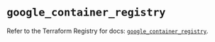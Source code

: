 # `google_container_registry`

Refer to the Terraform Registry for docs: [`google_container_registry`](https://registry.terraform.io/providers/hashicorp/google/5.17.0/docs/resources/container_registry).
